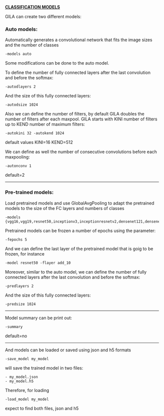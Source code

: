 <span style="text-decoration:underline;">**CLASSIFICATION MODELS**<span>

GILA can create two different models:

### Auto models:

Automatically generates a convolutional network that fits the image sizes and the number of classes

~~~shell
-models auto
~~~

Some modifications can be done to the auto model.

To define the number of fully connected layers after the last convolution and before the softmax:

~~~shell
-autodlayers 2
~~~

And the size of this fully connected layers:

~~~shell
-autodsize 1024
~~~

Also we can define the number of filters, by default GILA doubles the number of filters after each maxpool. GILA starts with KINI number of filters up to KEND number of maximum filters:

~~~shell
-autokini 32 -autokend 1024
~~~

default values KINI=16 KEND=512

We can define as well the number of consecutive convolutions before each maxpooling:

~~~shell
-autonconv 1
~~~

default=2

***

### Pre-trained models:

Load pretrained models and use GlobalAvgPooling to adapt the pretrained models to the size of the FC layers and numbers of classes

~~~shell
-models {vgg16,vgg19,resnet50,inceptionv3,inceptionresnetv2,densenet121,densenet169,densenet201,mobilenet,mobilenetv2}
~~~

Pretrained models can be frozen a number of epochs using the parameter:

~~~shell
-fepochs 5
~~~~

And we can define the last layer of the pretrained model that is goig to be frozen, for instance

~~~shell
-model resnet50 -flayer add_10
~~~

Moreover, similar to the auto model, we can define the number of fully connected layers after the last convolution and before the softmax:

~~~shell
-predlayers 2
~~~

And the size of this fully connected layers:

~~~shell
-predsize 1024
~~~

***

Model summary can be print out:

~~~shell
-summary
~~~

default=no

***

And models can be loaded or saved using json and h5 formats

~~~shell
-save_model my_model
~~~

will save the trained model in two files:
~~~shell
- my_model.json
- my_model.h5
~~~

Therefore, for loading
~~~shell
-load_model my_model
~~~

expect to find both files, json and h5
